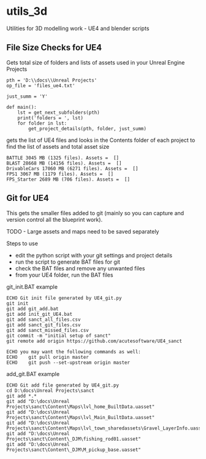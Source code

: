utils_3d
==================

Utilities for 3D modelling work - UE4 and blender scripts


File Size Checks for UE4
-----------------

Gets total size of folders and lists of assets used in your Unreal Engine Projects

```
pth = 'D:\\docs\\Unreal Projects'
op_file = 'files_ue4.txt'

just_summ = 'Y'

def main():
    lst = get_next_subfolders(pth)
    print('folders = ', lst)
    for folder in lst:
        get_project_details(pth, folder, just_summ)
```

gets the list of UE4 files and looks in the Contents folder of each project to find the list of assets and total asset size


```
BATTLE 3045 MB (1325 files). Assets =  []
BLAST 28668 MB (14156 files). Assets =  []
DrivableCars 17060 MB (6271 files). Assets =  []
FPS1 3067 MB (1179 files). Assets =  []
FPS_Starter 2689 MB (706 files). Assets =  []

```

Git for UE4
-----------------

This gets the smaller files added to git (mainly so you can 
capture and version control all the blueprint work).

TODO - Large assets and maps need to be saved separately

Steps to use
  * edit the python script with your git settings and project details
  * run the script to generate BAT files for git
  * check the BAT files and remove any unwanted files
  * from your UE4 folder, run the BAT files

git_init.BAT example
```
ECHO Git init file generated by UE4_git.py
git init
git add git_add.bat
git add init_git_UE4.bat
git add sanct_all_files.csv
git add sanct_git_files.csv
git add sanct_missed_files.csv
git commit -m "initial setup of sanct"
git remote add origin https://github.com/acutesoftware/UE4_sanct

ECHO you may want the following commands as well:
ECHO    git pull origin master
ECHO    git push --set-upstream origin master

```

add_git.BAT example
```
ECHO Git add file generated by UE4_git.py
cd D:\docs\Unreal Projects\sanct
git add *.*
git add "D:\docs\Unreal Projects\sanct\Content\Maps\lvl_home_BuiltData.uasset"
git add "D:\docs\Unreal Projects\sanct\Content\Maps\lvl_Main_BuiltData.uasset"
git add "D:\docs\Unreal Projects\sanct\Content\Maps\lvl_town_sharedassets\Gravel_LayerInfo.uasset"
git add "D:\docs\Unreal Projects\sanct\Content\_DJM\fishing_rod01.uasset"
git add "D:\docs\Unreal Projects\sanct\Content\_DJM\M_pickup_base.uasset"

```

